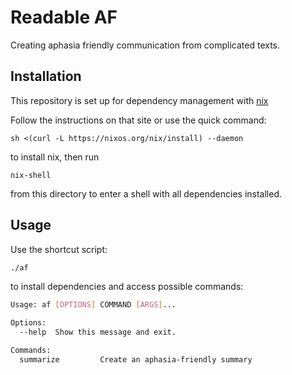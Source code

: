 # Readable AF

Creating aphasia friendly communication from complicated texts.

## Installation

This repository is set up for dependency management with [nix](https://nixos.org/)

Follow the instructions on that site or use the quick command:

```shell
sh <(curl -L https://nixos.org/nix/install) --daemon
```
to install nix, then run

```
nix-shell
```

from this directory to enter a shell with all dependencies installed.

## Usage

Use the shortcut script:

```bash
./af
```

to install dependencies and access possible commands:

```bash
Usage: af [OPTIONS] COMMAND [ARGS]...

Options:
  --help  Show this message and exit.

Commands:
  summarize         Create an aphasia-friendly summary
```
